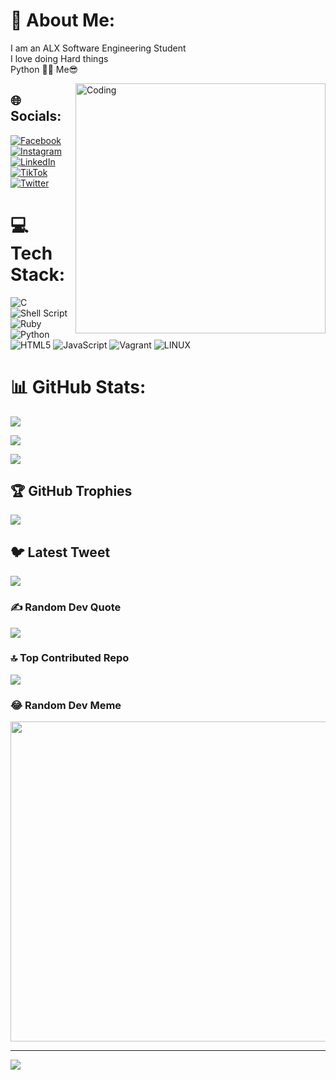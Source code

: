 # 💫 About Me:

I am an ALX Software Engineering Student<br>I love doing Hard things<br>Python 🤝🏽 Me😎

<img align="right" alt="Coding" width="400" src="https://www.lambdatest.com/resources/images/news24.gif">



## 🌐 Socials:

[![Facebook](https://img.shields.io/badge/Facebook-%231877F2.svg?logo=Facebook&logoColor=white)](https://facebook.com/https://www.facebook.com/spagsso?mibextid=ZbWKwL) [![Instagram](https://img.shields.io/badge/Instagram-%23E4405F.svg?logo=Instagram&logoColor=white)](https://instagram.com/https://instagram.com/integral4ab?igshid=ZGUzMzM3NWJiOQ==) [![LinkedIn](https://img.shields.io/badge/LinkedIn-%230077B5.svg?logo=linkedin&logoColor=white)](https://linkedin.com/in/https://www.linkedin.com/in/abubakar-idi-461698149/) [![TikTok](https://img.shields.io/badge/TikTok-%23000000.svg?logo=TikTok&logoColor=white)](https://tiktok.com/@integral4ab) [![Twitter](https://img.shields.io/badge/Twitter-%231DA1F2.svg?logo=Twitter&logoColor=white)](https://twitter.com/https://twitter.com/Ab_integral?t=AzuPpWV56s5AcK806qxZrg&s=09) 

# 💻 Tech Stack:

![C](https://img.shields.io/badge/c-%2300599C.svg?style=plastic&logo=c&logoColor=white) ![Shell Script](https://img.shields.io/badge/shell_script-%23121011.svg?style=plastic&logo=gnu-bash&logoColor=white) ![Ruby](https://img.shields.io/badge/ruby-%23CC342D.svg?style=plastic&logo=ruby&logoColor=white) ![Python](https://img.shields.io/badge/python-3670A0?style=plastic&logo=python&logoColor=ffdd54) ![HTML5](https://img.shields.io/badge/html5-%23E34F26.svg?style=plastic&logo=html5&logoColor=white) ![JavaScript](https://img.shields.io/badge/javascript-%23323330.svg?style=plastic&logo=javascript&logoColor=%23F7DF1E) ![Vagrant](https://img.shields.io/badge/vagrant-%231563FF.svg?style=plastic&logo=vagrant&logoColor=white) ![LINUX](https://img.shields.io/badge/Linux-FCC624?style=plastic&logo=linux&logoColor=black)

# 📊 GitHub Stats:

![](https://github-readme-stats.vercel.app/api?username=Ab-intergral&theme=gotham&hide_border=false&include_all_commits=true&count_private=true)<br/>

![](https://github-readme-streak-stats.herokuapp.com/?user=Ab-intergral&theme=gotham&hide_border=false)<br/>

![](https://github-readme-stats.vercel.app/api/top-langs/?username=Ab-intergral&theme=gotham&hide_border=false&include_all_commits=true&count_private=true&layout=compact)

## 🏆 GitHub Trophies

![](https://github-profile-trophy.vercel.app/?username=Ab-intergral&theme=radical&no-frame=false&no-bg=true&margin-w=4)

## 🐦 Latest Tweet

[![](https://gtce.itsvg.in/api?username=https://twitter.com/Ab_integral?t=AzuPpWV56s5AcK806qxZrg&s=09)](https://github.com/VishwaGauravIn/github-twitter-card-embed)

### ✍️ Random Dev Quote

![](https://quotes-github-readme.vercel.app/api?type=horizontal&theme=radical)

### 🔝 Top Contributed Repo

![](https://github-contributor-stats.vercel.app/api?username=Ab-intergral&limit=5&theme=nord&combine_all_yearly_contributions=true)

### 😂 Random Dev Meme

<img src="https://rm.up.railway.app/" width="512px"/>

---

[![](https://visitcount.itsvg.in/api?id=Ab-intergral&icon=4&color=0)](https://visitcount.itsvg.in)

<!-- Proudly created with GPRM ( https://gprm.itsvg.in ) -->















